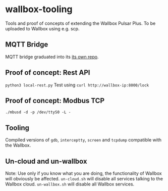 # wallbox-tooling
Tools and proof of concepts of extending the Wallbox Pulsar Plus. To be uploaded to Wallbox using e.g. scp.

## MQTT Bridge
MQTT bridge graduated into its [its own repo](https://github.com/jagheterfredrik/wallbox-mqtt-bridge).

## Proof of concept: Rest API
`python3 local-rest.py`
Test using
`curl http://wallbox-ip:8000/lock`

## Proof of concept: Modbus TCP
`./mbusd -d -p /dev/ttyS0 -L -`

## Tooling
Compiled versions of `gdb`, `interceptty`, `screen` and `tcpdump` compatible with the Wallbox.

## Un-cloud and un-wallbox
Note: Use only if you know what you are doing, the functionality of Wallbox will obviously be affected.
`un-cloud.sh` will disable all services talking to the Wallbox cloud.
`un-wallbox.sh` will disable all Wallbox services.
